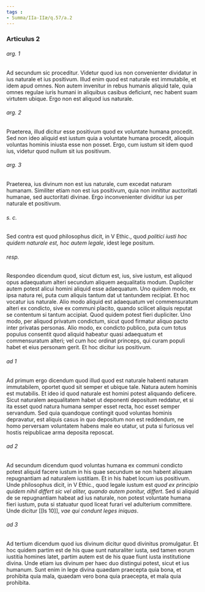 ```yaml
---
tags : 
- Summa/IIa-IIæ/q.57/a.2
---
```


### Articulus 2

###### arg. 1
Ad secundum sic proceditur. Videtur quod ius non convenienter dividatur in ius naturale et ius positivum. Illud enim quod est naturale est immutabile, et idem apud omnes. Non autem invenitur in rebus humanis aliquid tale, quia omnes regulae iuris humani in aliquibus casibus deficiunt, nec habent suam virtutem ubique. Ergo non est aliquod ius naturale.

###### arg. 2
Praeterea, illud dicitur esse positivum quod ex voluntate humana procedit. Sed non ideo aliquid est iustum quia a voluntate humana procedit, alioquin voluntas hominis iniusta esse non posset. Ergo, cum iustum sit idem quod ius, videtur quod nullum sit ius positivum.

###### arg. 3
Praeterea, ius divinum non est ius naturale, cum excedat naturam humanam. Similiter etiam non est ius positivum, quia non innititur auctoritati humanae, sed auctoritati divinae. Ergo inconvenienter dividitur ius per naturale et positivum.

###### s. c.
Sed contra est quod philosophus dicit, in V Ethic., quod *politici iusti hoc quidem naturale est, hoc autem legale*, idest lege positum.

###### resp.
Respondeo dicendum quod, sicut dictum est, ius, sive iustum, est aliquod opus adaequatum alteri secundum aliquem aequalitatis modum. Dupliciter autem potest alicui homini aliquid esse adaequatum. Uno quidem modo, ex ipsa natura rei, puta cum aliquis tantum dat ut tantundem recipiat. Et hoc vocatur ius naturale. Alio modo aliquid est adaequatum vel commensuratum alteri ex condicto, sive ex communi placito, quando scilicet aliquis reputat se contentum si tantum accipiat. Quod quidem potest fieri dupliciter. Uno modo, per aliquod privatum condictum, sicut quod firmatur aliquo pacto inter privatas personas. Alio modo, ex condicto publico, puta cum totus populus consentit quod aliquid habeatur quasi adaequatum et commensuratum alteri; vel cum hoc ordinat princeps, qui curam populi habet et eius personam gerit. Et hoc dicitur ius positivum.

###### ad 1
Ad primum ergo dicendum quod illud quod est naturale habenti naturam immutabilem, oportet quod sit semper et ubique tale. Natura autem hominis est mutabilis. Et ideo id quod naturale est homini potest aliquando deficere. Sicut naturalem aequalitatem habet ut deponenti depositum reddatur, et si ita esset quod natura humana semper esset recta, hoc esset semper servandum. Sed quia quandoque contingit quod voluntas hominis depravatur, est aliquis casus in quo depositum non est reddendum, ne homo perversam voluntatem habens male eo utatur, ut puta si furiosus vel hostis reipublicae arma deposita reposcat.

###### ad 2
Ad secundum dicendum quod voluntas humana ex communi condicto potest aliquid facere iustum in his quae secundum se non habent aliquam repugnantiam ad naturalem iustitiam. Et in his habet locum ius positivum. Unde philosophus dicit, in V Ethic., quod legale iustum est *quod ex principio quidem nihil differt sic vel aliter, quando autem ponitur, differt*. Sed si aliquid de se repugnantiam habeat ad ius naturale, non potest voluntate humana fieri iustum, puta si statuatur quod liceat furari vel adulterium committere. Unde dicitur [[Is 10]], *vae qui condunt leges iniquas*.

###### ad 3
Ad tertium dicendum quod ius divinum dicitur quod divinitus promulgatur. Et hoc quidem partim est de his quae sunt naturaliter iusta, sed tamen eorum iustitia homines latet, partim autem est de his quae fiunt iusta institutione divina. Unde etiam ius divinum per haec duo distingui potest, sicut et ius humanum. Sunt enim in lege divina quaedam praecepta quia bona, et prohibita quia mala, quaedam vero bona quia praecepta, et mala quia prohibita.

